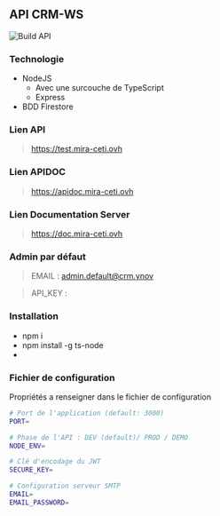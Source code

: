 ## API CRM-WS

![Build API](https://github.com/enzotoyos/API-CRM-WS/workflows/Build%20API/badge.svg?branch=main)

### Technologie

- NodeJS
  - Avec une surcouche de TypeScript
  - Express
- BDD Firestore

### Lien API

> https://test.mira-ceti.ovh

### Lien APIDOC

> https://apidoc.mira-ceti.ovh

### Lien Documentation Server

> https://doc.mira-ceti.ovh

### Admin par défaut

> EMAIL : admin.default@crm.ynov

> API_KEY :


### Installation

- npm i
- npm install -g ts-node
-

### Fichier de configuration

Propriétés a renseigner dans le fichier de configuration

```bash
# Port de l'application (default: 3000)
PORT=

# Phase de l'API : DEV (default)/ PROD / DEMO
NODE_ENV=

# Clé d'encodage du JWT
SECURE_KEY=

# Configuration serveur SMTP
EMAIL=
EMAIL_PASSWORD=
```